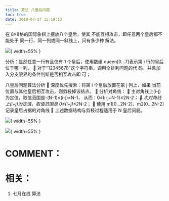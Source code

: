 ```yaml
---
title: 算法 八皇后问题
toc: true
date: 2018-07-27 15:19:13
---
```



在 8×8格的国际象棋上摆放八个皇后，使其
不能互相攻击，即任意两个皇后都不能处于
同一行、同一列或同一斜线上，问有多少种
解法。




![](http://images.iterate.site/blog/image/180727/295h2d7fGL.png?imageslim){ width=55% }

分析：显然任意一行有且仅有 1 个皇后，使用数组
queen[0…7]表示第 i 行的皇后位于哪一列。
 对于“12345678”这个字符串，调用全排列问题的代
码，并且加入分支限界的条件判断是否相互攻击即
可；



八皇后问题算法分析
 深度优先搜索：将第 i 个皇后放置在第 j 列上，如果
当前位置与其他皇后相互攻击，则剪枝掉该结点。
 分析对角线：
 主对角线上(i-j)为定值，取值范围是-(N-1)≤(i-j)≤N-1，
从而：0≤(i-j+N-1)≤2*N-2；
 次对角线上(i+j)为定值，取值范围是 0≤(i+j)≤2*N-2；
 使用 m1[0…2N-2]、m2[0…2N-2]记录皇后占据的对角线
 上述数据结构与剪枝过程适用于 N 皇后问题。


![](http://images.iterate.site/blog/image/180727/6fiKFA8GFh.png?imageslim){ width=55% }



![](http://images.iterate.site/blog/image/180727/0570GHLi89.png?imageslim){ width=55% }




# COMMENT：




# 相关：






  1. 七月在线 算法

